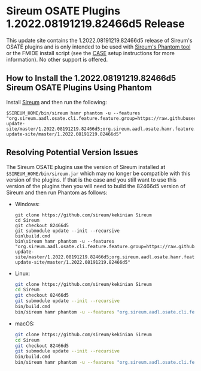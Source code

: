 # Sireum OSATE Plugins 1.2022.08191219.82466d5 Release

This update site contains the 1.2022.08191219.82466d5 release of Sireum's OSATE plugins and is only
intended to be used with [Sireum's Phantom tool](https://github.com/sireum/phantom)
or the FMIDE install script (see the
[CASE](https://github.com/sireum/case-env#setting-up-fmide-and-hamr-only)
setup instructions for more information). No other support is offered.

## How to Install the 1.2022.08191219.82466d5 Sireum OSATE Plugins Using Phantom

Install [Sireum](https://github.com/sireum/kekinian#installing) and then run the following:

```batch
$SIREUM_HOME/bin/sireum hamr phantom -u --features "org.sireum.aadl.osate.cli.feature.feature.group=https://raw.githubusercontent.com/sireum/osate-update-site/master/1.2022.08191219.82466d5;org.sireum.aadl.osate.hamr.feature.feature.group=https://raw.githubusercontent.com/sireum/osate-update-site/master/1.2022.08191219.82466d5"
```

## Resolving Potential Version Issues

The Sireum OSATE plugins use the version of Sireum installed at ``$SIREUM_HOME/bin/sireum.jar``
which may no longer be compatible with this version of the plugins. If that is the case and
you still want to use this version of the plugins then you will need to build the
82466d5 version of Sireum and then run Phantom as follows:

* Windows:

  ```batch
  git clone https://github.com/sireum/kekinian Sireum
  cd Sireum
  git checkout 82466d5
  git submodule update --init --recursive
  bin\build.cmd
  bin\sireum hamr phantom -u --features "org.sireum.aadl.osate.cli.feature.feature.group=https://raw.githubusercontent.com/sireum/osate-update-site/master/1.2022.08191219.82466d5;org.sireum.aadl.osate.hamr.feature.feature.group=https://raw.githubusercontent.com/sireum/osate-update-site/master/1.2022.08191219.82466d5"
  ```

* Linux:

  ```bash
  git clone https://github.com/sireum/kekinian Sireum
  cd Sireum
  git checkout 82466d5
  git submodule update --init --recursive
  bin/build.cmd
  bin/sireum hamr phantom -u --features "org.sireum.aadl.osate.cli.feature.feature.group=https://raw.githubusercontent.com/sireum/osate-update-site/master/1.2022.08191219.82466d5;org.sireum.aadl.osate.hamr.feature.feature.group=https://raw.githubusercontent.com/sireum/osate-update-site/master/1.2022.08191219.82466d5"
  ```

* macOS:

  ```bash
  git clone https://github.com/sireum/kekinian Sireum
  cd Sireum
  git checkout 82466d5
  git submodule update --init --recursive
  bin/build.cmd
  bin/sireum hamr phantom -u --features "org.sireum.aadl.osate.cli.feature.feature.group=https://raw.githubusercontent.com/sireum/osate-update-site/master/1.2022.08191219.82466d5;org.sireum.aadl.osate.hamr.feature.feature.group=https://raw.githubusercontent.com/sireum/osate-update-site/master/1.2022.08191219.82466d5"
  ```

